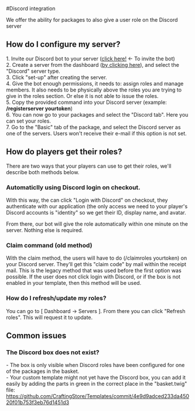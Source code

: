 #Discord integration

We offer the ability for packages to also give a user role on the Discord server

## How do I configure my server?

1\. Invite our Discord bot to your server ([click here!](https://discordapp.com/oauth2/authorize?client_id=609778062292287514&scope=bot%20applications.commands&permissions=0) &lt;- To invite the bot)  
2\. Create a server from the dashboard ([by clicking here](https://dash.craftingstore.net/admin/servers/create)), and select the "Discord" server type.  
3\. Click "set-up" after creating the server.  
4\. Give the bot enough permissions, it needs to: assign roles and manage members. It also needs to be physically above the roles you are trying to give in the roles section. Or else it is not able to issue the roles.  
5\. Copy the provided command into your Discord server (example: **/registerserver yourtoken**)  
6\. You can now go to your packages and select the "Discord tab". Here you can set your roles.  
7\. Go to the "Basic" tab of the package, and select the Discord server as one of the servers. Users won't receive their e-mail if this option is not set.

## How do players get their roles?

There are two ways that your players can use to get their roles, we'll describe both methods below.

### Automaticlly using Discord login on checkout.

With this way, the can click "Login with Discord" on checkout, they authenticate with our application (the only access we need to your player's Discord accounts is "identity" so we get their ID, display name, and avatar.

From there, our bot will give the role automatically within one minute on the server. Nothing else is required.

### Claim command (old method)

With the claim method, the users will have to do (/claimroles yourtoken) on your Discord server. They'll get this "claim code" by mail within the receipt mail. This is the legacy method that was used before the first option was possible. If the user does not click login with Discord, or if the box is not enabled in your template, then this method will be used.

### How do I refresh/update my roles?

You can go to \[ Dashboard -&gt; Servers \]. From there you can click "Refresh roles". This will request it to update.

## Common issues

### The Discord box does not exist?
\- The box is only visible when Discord roles have been configured for one of the packages in the basket.  
\- Your custom template might not yet have the Discord box, you can add it easily by adding the parts in green in the correct place in the "basket.twig" file: https://github.com/CraftingStore/Templates/commit/4e9d9adced233da45020f01b753f3eb76d1451d3
